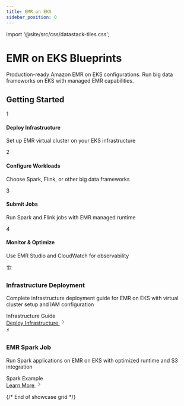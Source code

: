 ```yaml
---
title: EMR on EKS
sidebar_position: 0
---
```


import '@site/src/css/datastack-tiles.css';

# EMR on EKS Blueprints

Production-ready Amazon EMR on EKS configurations. Run big data frameworks on EKS with managed EMR capabilities.

<div className="getting-started-header">

## Getting Started

<div className="steps-grid">

<div className="step-card">
<div className="step-number">1</div>
<div className="step-content">
<h4>Deploy Infrastructure</h4>
<p>Set up EMR virtual cluster on your EKS infrastructure</p>
</div>
</div>

<div className="step-card">
<div className="step-number">2</div>
<div className="step-content">
<h4>Configure Workloads</h4>
<p>Choose Spark, Flink, or other big data frameworks</p>
</div>
</div>

<div className="step-card">
<div className="step-number">3</div>
<div className="step-content">
<h4>Submit Jobs</h4>
<p>Run Spark and Flink jobs with EMR managed runtime</p>
</div>
</div>

<div className="step-card">
<div className="step-number">4</div>
<div className="step-content">
<h4>Monitor & Optimize</h4>
<p>Use EMR Studio and CloudWatch for observability</p>
</div>
</div>

</div>

</div>

<div className="showcase-grid">

<div className="showcase-card featured">
<div className="showcase-header">
<div className="showcase-icon">🏗️</div>
<div className="showcase-content">
<h3>Infrastructure Deployment</h3>
<p className="showcase-description">Complete infrastructure deployment guide for EMR on EKS with virtual cluster setup and IAM configuration</p>
</div>
</div>
<div className="showcase-tags">
<span className="tag infrastructure">Infrastructure</span>
<span className="tag guide">Guide</span>
</div>
<div className="showcase-footer">
<a href="/data-on-eks/docs/datastacks/emr-on-eks/infra" className="showcase-link">
<span>Deploy Infrastructure</span>
<svg className="arrow-icon" width="16" height="16" viewBox="0 0 16 16" fill="none">
<path d="M6 3l5 5-5 5" stroke="currentColor" strokeWidth="2" strokeLinecap="round" strokeLinejoin="round"/>
</svg>
</a>
</div>
</div>

<div className="showcase-card">
<div className="showcase-header">
<div className="showcase-icon">⚡</div>
<div className="showcase-content">
<h3>EMR Spark Job</h3>
<p className="showcase-description">Run Spark applications on EMR on EKS with optimized runtime and S3 integration</p>
</div>
</div>
<div className="showcase-tags">
<span className="tag performance">Spark</span>
<span className="tag guide">Example</span>
</div>
<div className="showcase-footer">
<a href="/data-on-eks/docs/datastacks/emr-on-eks/spark-job" className="showcase-link">
<span>Learn More</span>
<svg className="arrow-icon" width="16" height="16" viewBox="0 0 16 16" fill="none">
<path d="M6 3l5 5-5 5" stroke="currentColor" strokeWidth="2" strokeLinecap="round" strokeLinejoin="round"/>
</svg>
</a>
</div>
</div>

</div>

{/* End of showcase grid */}
